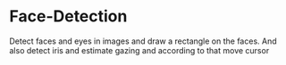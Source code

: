 # Face-Detection
Detect faces and eyes in images and draw a rectangle 
on the faces.
And also detect iris and  estimate gazing and according to that move cursor
